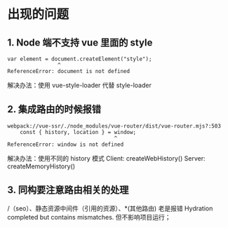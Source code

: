 # 出现的问题
## 1. Node 端不支持 vue 里面的 style
```
var element = document.createElement("style");
                ^
ReferenceError: document is not defined
```

解决办法：使用 vue-style-loader 代替 style-loader

## 2. 集成路由的时候报错
```
webpack://vue-ssr/./node_modules/vue-router/dist/vue-router.mjs?:503
    const { history, location } = window;
                                  ^
ReferenceError: window is not defined
```

解决办法：使用不同的 history 模式
Client: createWebHistory()
Server: createMemoryHistory()

## 3. 同构要注意路由相关的处理
   /（seo）、静态资源中间件（引用的资源）、*(其他路由)
   老是报错 Hydration completed but contains mismatches. 但不影响项目运行；

    